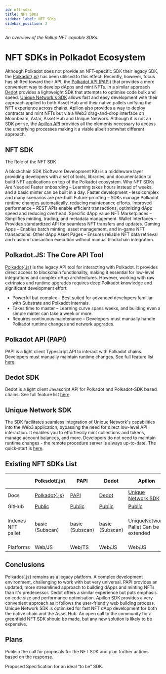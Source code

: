 ```yaml
---
id: nft-sdks 
title: NFT SDKs
sidebar_label: NFT SDKs
sidebar_position: 2
---
```


_An overview of the Rollup NFT capable SDKs._

# NFT SDKs in Polkadot Ecosystem

Although Polkadot does not provide an NFT-specific SDK their legacy SDK, the [Polkadot\{.js\}](https://polkadot.js.org/docs/api/) 
has been utilised to this effect. Recently, however, focus has shifted toward their API, the [Polkadot API (PAPI)](https://papi.how/) that provides a more convenient way to develop dApps and mint NFTs. In a similar approach [Dedot](https://github.com/dedotdev/dedot) provides a lightweight SDK that attempts to optimise code bulk and speed. [Unique Network's SDK](https://docs.unique.network/build/sdk/v2/quick-start.html) allows fast and easy development with their approach applied to both Asset Hub and their native pallets unifying the NFT experience across chains. Apillon also provides a way to deploy contracts and mint NFTs but via a Web3 drag-and-drop interface on Moonbeam, Astar, Asset Hub and Unique Network. Although it is not an SDK per se, the [Apillon API](https://wiki.apillon.io/build/1-apillon-api.html) provides all the elements necessary to access the underlying processes making it a viable albeit somwhat different approach.


## NFT SDK

The Role of the NFT SDK

A blockchain SDK (Software Development Kit) is a middleware layer providing developers with a set of tools, libraries, and documentation to build NFT applications on top of the Polkadot ecosystem.
Why NFT SDKs Are Needed
Faster onboarding – Learning takes hours instead of weeks, and a basic minter can be built in a day.
Faster development - less complex and many scenarios are pre-built
Future-proofing – SDKs manage Polkadot runtime changes automatically, reducing maintenance efforts.
Improved performance – REST APIs enable efficient transactions, optimizing dApp speed and reducing overhead.
Specific dApp value
NFT Marketplaces – Simplifies minting, trading, and metadata management.
Wallet Interfaces – Provides standardized API for seamless NFT transfers and updates.
Gaming Apps – Enables batch minting, asset management, and in-game NFT transactions.
Other dApp Asset Pages – Ensures reliable NFT data retrieval and custom transaction execution without manual blockchain integration.


## Polkadot.JS: The Core API Tool

[Polkadot\{.js\}](https://polkadot.js.org/docs/api/)  is the legacy API tool for interacting with Polkadot. It provides direct access to blockchain functionality, making it essential for low-level integrations and complex dApp architectures. However, working with raw extrinsics and runtime upgrades requires deep Polkadot knowledge and significant development effort.

- Powerful but complex – Best suited for advanced developers familiar with Substrate and Polkadot internals.
- Takes time to master – Learning curve spans weeks, and building even a simple minter can take a week or more.
- Requires continuous maintenance – Developers must manually handle Polkadot runtime changes and network upgrades.

## Polkadot API (PAPI)

PAPI is a light client Typescript API to interact with Polkadot chains. Developers must manually maintain runtime changes. See full feature list [here](https://github.com/polkadot-api/polkadot-api#features).

## Dedot SDK

Dedot is a light client Javascript API for Polkadot and Polkadot-SDK based chains. See full feature list [here](https://github.com/dedotdev/dedot#features).

## Unique Network SDK

The SDK facilitates seamless integration of Unique Network's capabilities into the Web3 application, bypassing the need for direct low-level API interaction. It enables you to effortlessly mint collections and tokens, manage account balances, and more. Developers do not need to maintain runtime changes - the remote procedure server is always up-to-date. The quick-start is [here](https://docs.unique.network/build/sdk/v2/quick-start.html).

## Existing NFT SDKs List

|  | Polksdot\{.js\} | PAPI | Dedot | Apillon | Unique Network |
| --- | --- | --- | --- | --- | --- |
| Docs |[Polkadot\{.js\}](https://polkadot.js.org/docs/)|[PAPI](https://papi.how/getting-started)|[Dedot](https://docs.dedot.dev/)| [Unique Network SDK](https://sdk-docs.apillon.io/) | [Documentation](https://docs.unique.network/build/sdk/getting-started.html) |
| GitHub |[Public](https://github.com/polkadot-js/docs)|[Public](https://github.com/polkadot-api/polkadot-api)|[Public](https://github.com/dedotdev/dedot)| [Public](https://github.com/Apillon/sdk) | Private |
| Indexes NFT pallet |basic (Subscan)|basic (Subscan)|basic (Subscan)| UniqueNetwork Pallet Can be extended | UniqueNetwork Pallet Pallet NFTs (MVP) Pallet Uniques (MVP) |
| Platforms | Web/JS | Web/TS | Web/JS | Web/JS | Web/TS |

## Conclusions

Polkadot\{.js\} remains as a legacy platform. A complex development environment, challenging to work with but very universal. 
PAPI provides an updated, more streamlined approach to building dApps and minting NFTs than it's predecessor.
Dedot offers a similar experience but puts emphasis on code size and performance optimisation.
Apillon SDK provides a very convenient approach as it follows the user-friendly web building process.
Unique Network SDK is optimised for fast NFT dApp development for both the native chain and the Asset Hub.
An open call to the community for a greenfield NFT SDK should be made, but any new solution is likely to be expensive.

## Plans

Publish the call for proposals for the NFT SDK and plan further actions based on the response.

Proposed Specification for an ideal “to be”  SDK.

